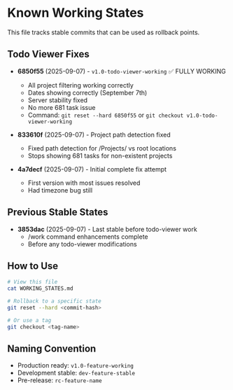 # Known Working States

This file tracks stable commits that can be used as rollback points.

## Todo Viewer Fixes
- **6850f55** (2025-09-07) - `v1.0-todo-viewer-working` ✅ FULLY WORKING
  - All project filtering working correctly
  - Dates showing correctly (September 7th)
  - Server stability fixed
  - No more 681 task issue
  - Command: `git reset --hard 6850f55` or `git checkout v1.0-todo-viewer-working`

- **833610f** (2025-09-07) - Project path detection fixed
  - Fixed path detection for /Projects/ vs root locations
  - Stops showing 681 tasks for non-existent projects
  
- **4a7decf** (2025-09-07) - Initial complete fix attempt
  - First version with most issues resolved
  - Had timezone bug still

## Previous Stable States
- **3853dac** (2025-09-07) - Last stable before todo-viewer work
  - /work command enhancements complete
  - Before any todo-viewer modifications

## How to Use
```bash
# View this file
cat WORKING_STATES.md

# Rollback to a specific state
git reset --hard <commit-hash>

# Or use a tag
git checkout <tag-name>
```

## Naming Convention
- Production ready: `v1.0-feature-working`
- Development stable: `dev-feature-stable`
- Pre-release: `rc-feature-name`